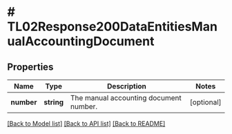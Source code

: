 # # TL02Response200DataEntitiesManualAccountingDocument

## Properties

Name | Type | Description | Notes
------------ | ------------- | ------------- | -------------
**number** | **string** | The manual accounting document number. | [optional]

[[Back to Model list]](../../README.md#models) [[Back to API list]](../../README.md#endpoints) [[Back to README]](../../README.md)
